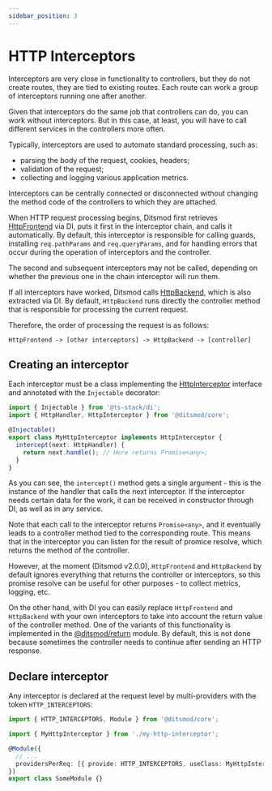 ```yaml
---
sidebar_position: 3
---
```


# HTTP Interceptors

Interceptors are very close in functionality to controllers, but they do not create routes, they are tied to existing routes. Each route can work a group of interceptors running one after another.

Given that interceptors do the same job that controllers can do, you can work without interceptors. But in this case, at least, you will have to call different services in the controllers more often.

Typically, interceptors are used to automate standard processing, such as:

- parsing the body of the request, cookies, headers;
- validation of the request;
- collecting and logging various application metrics.

Interceptors can be centrally connected or disconnected without changing the method code of the controllers to which they are attached.

When HTTP request processing begins, Ditsmod first retrieves [HttpFrontend][2] via DI, puts it first in the interceptor chain, and calls it automatically. By default, this interceptor is responsible for calling guards, installing `req.pathParams` and `req.queryParams`, and for handling errors that occur during the operation of interceptors and the controller.

The second and subsequent interceptors may not be called, depending on whether the previous one in the chain interceptor will run them.

If all interceptors have worked, Ditsmod calls [HttpBackend][3], which is also extracted via DI. By default, `HttpBackend` runs directly the controller method that is responsible for processing the current request.

Therefore, the order of processing the request is as follows:

```text
HttpFrontend -> [other interceptors] -> HttpBackend -> [controller]
```

## Creating an interceptor

Each interceptor must be a class implementing the [HttpInterceptor][1] interface and annotated with the `Injectable` decorator:

```ts
import { Injectable } from '@ts-stack/di';
import { HttpHandler, HttpInterceptor } from '@ditsmod/core';

@Injectable()
export class MyHttpInterceptor implements HttpInterceptor {
  intercept(next: HttpHandler) {
    return next.handle(); // Here returns Promise<any>;
  }
}
```

As you can see, the `intercept()` method gets a single argument - this is the instance of the handler that calls the next interceptor. If the interceptor needs certain data for the work, it can be received in constructor through DI, as well as in any service.

Note that each call to the interceptor returns `Promise<any>`, and it eventually leads to a controller method tied to the corresponding route. This means that in the interceptor you can listen for the result of promice resolve, which returns the method of the controller.

However, at the moment (Ditsmod v2.0.0), `HttpFrontend` and `HttpBackend` by default ignores everything that returns the controller or interceptors, so this promise resolve can be useful for other purposes - to collect metrics, logging, etc.

On the other hand, with DI you can easily replace `HttpFrontend` and `HttpBackend` with your own interceptors to take into account the return value of the controller method. One of the variants of this functionality is implemented in the [@ditsmod/return][4] module. By default, this is not done because sometimes the controller needs to continue after sending an HTTP response.

## Declare interceptor

Any interceptor is declared at the request level by multi-providers with the token `HTTP_INTERCEPTORS`:

```ts
import { HTTP_INTERCEPTORS, Module } from '@ditsmod/core';

import { MyHttpInterceptor } from './my-http-interceptor';

@Module({
  // ...
  providersPerReq: [{ provide: HTTP_INTERCEPTORS, useClass: MyHttpInterceptor, multi: true }],
})
export class SomeModule {}
```

[1]: https://github.com/ditsmod/ditsmod/blob/core-1.0.0/packages/core/src/types/http-interceptor.ts#L9-L11
[2]: https://github.com/ditsmod/ditsmod/blob/core-1.0.0/packages/core/src/types/http-interceptor.ts#L18-L20
[3]: https://github.com/ditsmod/ditsmod/blob/core-1.0.0/packages/core/src/types/http-interceptor.ts#L41-L43
[4]: ../02-published-modules/04-return.md
